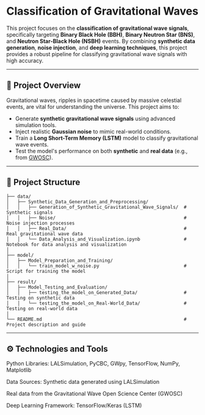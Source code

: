 # Classification of Gravitational Waves

This project focuses on the **classification of gravitational wave signals**, specifically targeting **Binary Black Hole (BBH)**, **Binary Neutron Star (BNS)**, and **Neutron Star-Black Hole (NSBH)** events. By combining **synthetic data generation**, **noise injection**, and **deep learning techniques**, this project provides a robust pipeline for classifying gravitational wave signals with high accuracy.

---

## 🚀 Project Overview

Gravitational waves, ripples in spacetime caused by massive celestial events, are vital for understanding the universe. This project aims to:
- Generate **synthetic gravitational wave signals** using advanced simulation tools.
- Inject realistic **Gaussian noise** to mimic real-world conditions.
- Train a **Long Short-Term Memory (LSTM)** model to classify gravitational wave events.
- Test the model's performance on both **synthetic** and **real data** (e.g., from [GWOSC](https://www.gw-openscience.org)).

---

## 📂 Project Structure

```plaintext
├── data/
│   ├── Synthetic_Data_Generation_and_Preprocessing/
│   │   ├── Generation_of_Synthetic_Gravitational_Wave_Signals/  # Synthetic signals
│   │   ├── Noise/                                               # Noise injection processes
│   │   ├── Real_Data/                                           # Real gravitational wave data
│   │   └── Data_Analysis_and_Visualization.ipynb                # Notebook for data analysis and visualization
│
├── model/
│   ├── Model_Preparation_and_Training/
│   │   └── train_model_w_noise.py                               # Script for training the model
│
├── result/
│   ├── Model_Testing_and_Evaluation/
│   │   ├── testing_the_model_on_Generated_Data/                 # Testing on synthetic data
│   │   └── testing_the_model_on_Real-World_Data/                # Testing on real-world data
│
└── README.md                                                    # Project description and guide

 ```

---

## ⚙️ **Technologies and Tools**

Python Libraries: LALSimulation, PyCBC, GWpy, TensorFlow, NumPy, Matplotlib

Data Sources:
Synthetic data generated using LALSimulation

Real data from the Gravitational Wave Open Science Center (GWOSC)

Deep Learning Framework: TensorFlow/Keras (LSTM)
